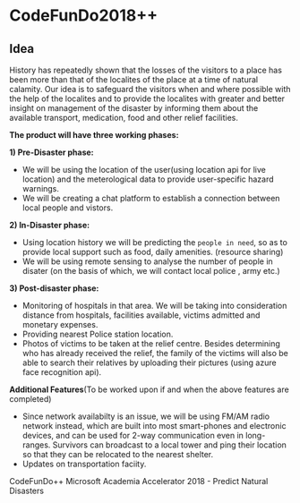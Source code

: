 # CodeFunDo2018++

## Idea

History has repeatedly shown that the losses of the visitors to a place has been more than that of the localites of the place at a time of natural calamity. Our idea is to safeguard the visitors when and where possible with the help of the localites and to provide the localites with greater and better insight on management of the disaster by informing them about the available transport, medication, food and other relief facilities.

**The product will have three working phases:**

**1) Pre-Disaster phase:**

* We will be using the location of the user(using location api for live location) and the meterological data to provide user-specific hazard warnings. 
* We will be creating a chat platform to establish a connection between local people and vistors.

**2) In-Disaster phase:**

* Using location history we will be predicting the `people in need`, so as to provide local support such as food, daily amenities. (resource sharing)
* We will be using remote sensing to analyse the number of people in disater (on the basis of which, we will contact local police , army etc.)

**3) Post-disaster phase:**

* Monitoring of hospitals in that area. We will be taking into consideration distance from hospitals, facilities available, victims admitted and monetary expenses.
* Providing nearest Police station location.
* Photos of victims to be taken at the relief centre. Besides determining who has already received the relief, the family of the victims will also be able to search their relatives by uploading their pictures (using azure face recognition api).

**Additional Features**(To be worked upon if and when the above features are completed)

* Since network availabilty is an issue, we will be using FM/AM radio network instead, which are built into most smart-phones and electronic devices, and can be used for 2-way communication even in long-ranges. Survivors can broadcast to a local tower and ping their location so that they can be relocated to the nearest shelter.
* Updates on transportation faciity.

CodeFunDo++
Microsoft Academia Accelerator 2018 - Predict Natural Disasters
